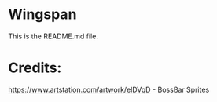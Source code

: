 # Wingspan
This is the README.md file.


# Credits:
https://www.artstation.com/artwork/elDVqD - BossBar Sprites
